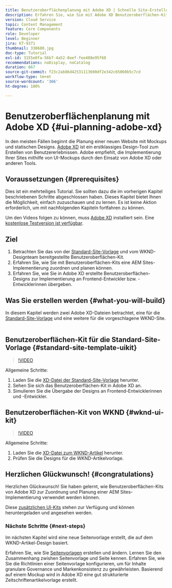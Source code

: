 ```yaml
---
title: Benutzeroberflächenplanung mit Adobe XD | Schnelle Site-Erstellung mit AEM
description: Erfahren Sie, wie Sie mit Adobe XD Benutzeroberflächen-Kits Ihre Adobe Experience Manager Sites-Implementierung entwerfen und schneller durchführen können.
version: Cloud Service
topic: Content Management
feature: Core Components
role: Developer
level: Beginner
jira: KT-9371
thumbnail: 338680.jpg
doc-type: Tutorial
exl-id: 3155e0fa-56b7-4a52-8eef-fee488e95f68
recommendations: noDisplay, noCatalog
duration: 667
source-git-commit: f23c2ab86d42531113690df2e342c65060b5c7cd
workflow-type: tm+mt
source-wordcount: '366'
ht-degree: 100%

---
```


# Benutzeroberflächenplanung mit Adobe XD {#ui-planning-adobe-xd}

In den meisten Fällen beginnt die Planung einer neuen Website mit Mockups und statischen Designs. [Adobe XD](https://www.adobe.com/products/xd.html?lang=de) ist ein erstklassiges Design-Tool zum Erstellen von Benutzererlebnissen. Adobe empfiehlt, die Implementierung Ihrer Sites mithilfe von UI-Mockups durch den Einsatz von Adobe XD oder anderen Tools.

## Voraussetzungen {#prerequisites}

Dies ist ein mehrteiliges Tutorial. Sie sollten dazu die im vorherigen Kapitel beschriebenen Schritte abgeschlossen haben. Dieses Kapitel bietet Ihnen die Möglichkeit, einfach zuzuschauen und zu lernen. Es ist keine Aktion erforderlich, um mit nachfolgenden Kapiteln fortfahren zu können.

Um den Videos folgen zu können, muss [Adobe XD](https://www.adobe.com/products/xd/pricing/free-trial.html?lang=de) installiert sein. Eine [kostenlose Testversion ist verfügbar](https://www.adobe.com/products/xd/pricing/free-trial.html?lang=de).

## Ziel

1. Betrachten Sie das von der [Standard-Site-Vorlage](https://github.com/adobe/aem-site-template-standard) und vom WKND-Designteam bereitgestellte Benutzeroberflächen-Kit.
1. Erfahren Sie, wie Sie mit Benutzeroberflächen-Kits eine AEM Sites-Implementierung zuordnen und planen können.
1. Erfahren Sie, wie Sie in Adobe XD erstellte Benutzeroberflächen-Designs zur Implementierung an Frontend-Entwickler bzw. -Entwicklerinnen übergeben.

## Was Sie erstellen werden {#what-you-will-build}

In diesem Kapitel werden zwei Adobe XD-Dateien betrachtet, eine für die [Standard-Site-Vorlage](https://github.com/adobe/aem-site-template-standard) und eine weitere für die vorgeschlagene WKND-Site.  

## Benutzeroberflächen-Kit für die Standard-Site-Vorlage {#standard-site-template-uikit}

>[!VIDEO](https://video.tv.adobe.com/v/338680?quality=12&learn=on)

Allgemeine Schritte:

1. Laden Sie die [XD-Datei der Standard-Site-Vorlage](https://github.com/adobe/aem-site-template-standard/raw/main/files/wireframe.xd) herunter.
1. Sehen Sie sich das Benutzeroberflächen-Kit in Adobe XD an.
1. Simulieren Sie die Übergabe der Designs an Frontend-Entwicklerinnen und -Entwickler.

## Benutzeroberflächen-Kit von WKND {#wknd-ui-kit}

>[!VIDEO](https://video.tv.adobe.com/v/30214?quality=12&learn=on)

Allgemeine Schritte:

1. Laden Sie die [XD-Datei zum WKND-Artikel](https://github.com/adobe/aem-guides-wknd/releases/download/aem-guides-wknd-0.0.2/AEM_UI-kit-WKND-article-design.xd) herunter.
1. Prüfen Sie die Designs für die WKND-Artikelvorlage.

## Herzlichen Glückwunsch! {#congratulations}

Herzlichen Glückwunsch! Sie haben gelernt, wie Benutzeroberflächen-Kits von Adobe XD zur Zuordnung und Planung einer AEM Sites-Implementierung verwendet werden können.

Diese [zusätzlichen UI-Kits](https://www.adobe.com/products/xd/features/ui-kits.html?lang=de) stehen zur Verfügung und können heruntergeladen und angesehen werden.

### Nächste Schritte {#next-steps}

Im nächsten Kapitel wird eine neue Seitenvorlage erstellt, die auf dem WKND-Artikel-Design basiert.

Erfahren Sie, wie Sie [Seitenvorlagen](./page-templates.md) erstellen und ändern. Lernen Sie den Zusammenhang zwishen Seitenvorlage und Seite kennen. Erfahren Sie, wie Sie die Richtlinien einer Seitenvorlage konfigurieren, um für Inhalte granulare Governance und Markenkonsistenz zu gewährleisten.  Basierend auf einem Mockup wird in Adobe XD eine gut strukturierte Zeitschriftenartikelvorlage erstellt.
